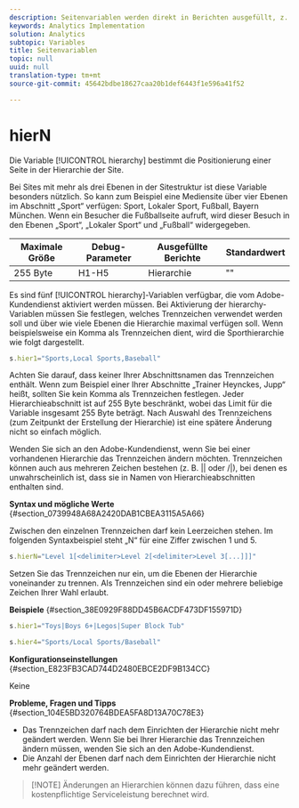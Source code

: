 ```yaml
---
description: Seitenvariablen werden direkt in Berichten ausgefüllt, z. B. pageName, List Props, List Variables usw.
keywords: Analytics Implementation
solution: Analytics
subtopic: Variables
title: Seitenvariablen
topic: null
uuid: null
translation-type: tm+mt
source-git-commit: 45642bdbe18627caa20b1def6443f1e596a41f52

---
```




# hierN

Die Variable [!UICONTROL hierarchy] bestimmt die Positionierung einer Seite in der Hierarchie der Site.

<!-- 

hierN.xml

 -->

Bei Sites mit mehr als drei Ebenen in der Sitestruktur ist diese Variable besonders nützlich. So kann zum Beispiel eine Mediensite über vier Ebenen im Abschnitt „Sport“ verfügen: Sport, Lokaler Sport, Fußball, Bayern München. Wenn ein Besucher die Fußballseite aufruft, wird dieser Besuch in den Ebenen „Sport“, „Lokaler Sport“ und „Fußball“ widergegeben.

| Maximale Größe | Debug-Parameter | Ausgefüllte Berichte | Standardwert |
|---|---|---|---|
| 255 Byte | H1-H5 | Hierarchie | "" |

Es sind fünf [!UICONTROL hierarchy]-Variablen verfügbar, die vom Adobe-Kundendienst aktiviert werden müssen. Bei Aktivierung der hierarchy-Variablen müssen Sie festlegen, welches Trennzeichen verwendet werden soll und über wie viele Ebenen die Hierarchie maximal verfügen soll. Wenn beispielsweise ein Komma als Trennzeichen dient, wird die Sporthierarchie wie folgt dargestellt.

```js
s.hier1="Sports,Local Sports,Baseball"
```

Achten Sie darauf, dass keiner Ihrer Abschnittsnamen das Trennzeichen enthält. Wenn zum Beispiel einer Ihrer Abschnitte „Trainer Heynckes, Jupp“ heißt, sollten Sie kein Komma als Trennzeichen festlegen. Jeder Hierarchieabschnitt ist auf 255 Byte beschränkt, wobei das Limit für die Variable insgesamt 255 Byte beträgt. Nach Auswahl des Trennzeichens (zum Zeitpunkt der Erstellung der Hierarchie) ist eine spätere Änderung nicht so einfach möglich.

Wenden Sie sich an den Adobe-Kundendienst, wenn Sie bei einer vorhandenen Hierarchie das Trennzeichen ändern möchten. Trennzeichen können auch aus mehreren Zeichen bestehen (z. B. || oder /|\), bei denen es unwahrscheinlich ist, dass sie in Namen von Hierarchieabschnitten enthalten sind.

**Syntax und mögliche Werte** {#section_0739948A68A2420DAB1CBEA3115A5A66}

Zwischen den einzelnen Trennzeichen darf kein Leerzeichen stehen. Im folgenden Syntaxbeispiel steht „N“ für eine Ziffer zwischen 1 und 5.

```js
s.hierN="Level 1[<delimiter>Level 2[<delimiter>Level 3[...]]]"
```

Setzen Sie das Trennzeichen nur ein, um die Ebenen der Hierarchie voneinander zu trennen. Als Trennzeichen sind ein oder mehrere beliebige Zeichen Ihrer Wahl erlaubt.

**Beispiele** {#section_38E0929F88DD45B6ACDF473DF155971D}

```js
s.hier1="Toys|Boys 6+|Legos|Super Block Tub"
```

```js
s.hier4="Sports/Local Sports/Baseball"
```

**Konfigurationseinstellungen** {#section_E823FB3CAD744D2480EBCE2DF9B134CC}

Keine

**Probleme, Fragen und Tipps** {#section_104E5BD320764BDEA5FA8D13A70C78E3}

* Das Trennzeichen darf nach dem Einrichten der Hierarchie nicht mehr geändert werden. Wenn Sie bei Ihrer Hierarchie das Trennzeichen ändern müssen, wenden Sie sich an den Adobe-Kundendienst.
* Die Anzahl der Ebenen darf nach dem Einrichten der Hierarchie nicht mehr geändert werden.

> [!NOTE] Änderungen an Hierarchien können dazu führen, dass eine kostenpflichtige Serviceleistung berechnet wird.

